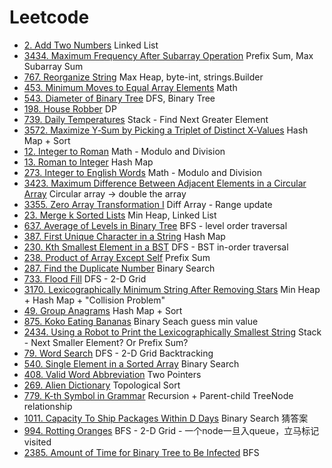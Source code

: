 
# Leetcode
- [2. Add Two Numbers](https://leetcode.com/problems/add-two-numbers/description/) Linked List
- [3434. Maximum Frequency After Subarray Operation](https://leetcode.com/problems/maximum-frequency-after-subarray-operation/description/) Prefix Sum, Max Subarray Sum
- [767. Reorganize String](https://leetcode.com/problems/reorganize-string/description/) Max Heap, byte-int, strings.Builder
- [453. Minimum Moves to Equal Array Elements](https://leetcode.com/problems/minimum-moves-to-equal-array-elements/description/) Math
- [543. Diameter of Binary Tree](https://leetcode.com/problems/diameter-of-binary-tree/description/) DFS, Binary Tree
- [198. House Robber](https://leetcode.com/problems/house-robber/description/) DP
- [739. Daily Temperatures](https://github.com/szhou12/leetcode-go/tree/main/leetcode/0739-Daily-Temperatures) Stack - Find Next Greater Element
- [3572. Maximize Y‑Sum by Picking a Triplet of Distinct X‑Values](https://leetcode.com/problems/maximize-ysum-by-picking-a-triplet-of-distinct-xvalues/description/) Hash Map + Sort
- [12. Integer to Roman](https://leetcode.com/problems/integer-to-roman/description/) Math - Modulo and Division
- [13. Roman to Integer](https://leetcode.com/problems/roman-to-integer/) Hash Map
- [273. Integer to English Words](https://leetcode.com/problems/integer-to-english-words/description/) Math - Modulo and Division
- [3423. Maximum Difference Between Adjacent Elements in a Circular Array](https://leetcode.com/problems/maximum-difference-between-adjacent-elements-in-a-circular-array/description/) Circular array -> double the array
- [3355. Zero Array Transformation I](https://leetcode.com/problems/zero-array-transformation-i/description/) Diff Array - Range update
- [23. Merge k Sorted Lists](https://leetcode.com/problems/merge-k-sorted-lists/description/) Min Heap, Linked List
- [637. Average of Levels in Binary Tree](https://leetcode.com/problems/average-of-levels-in-binary-tree/description/) BFS - level order traversal
- [387. First Unique Character in a String](https://leetcode.com/problems/first-unique-character-in-a-string/description/) Hash Map
- [230. Kth Smallest Element in a BST](https://leetcode.com/problems/kth-smallest-element-in-a-bst/description/) DFS - BST in-order traversal
- [238. Product of Array Except Self](https://leetcode.com/problems/product-of-array-except-self/description/) Prefix Sum
- [287. Find the Duplicate Number](https://leetcode.com/problems/find-the-duplicate-number/description/) Binary Search
- [733. Flood Fill](https://leetcode.com/problems/flood-fill/description/) DFS - 2-D Grid
- [3170. Lexicographically Minimum String After Removing Stars](https://leetcode.com/problems/lexicographically-minimum-string-after-removing-stars/description/) Min Heap + Hash Map + "Collision Problem"
- [49. Group Anagrams](https://leetcode.com/problems/group-anagrams/description/) Hash Map + Sort
- [875. Koko Eating Bananas](https://leetcode.com/problems/koko-eating-bananas/description/) Binary Seach guess min value
- [2434. Using a Robot to Print the Lexicographically Smallest String](https://leetcode.com/problems/using-a-robot-to-print-the-lexicographically-smallest-string/description/) Stack - Next Smaller Element? Or Prefix Sum?
- [79. Word Search](https://leetcode.com/problems/word-search/description/) DFS - 2-D Grid Backtracking
- [540. Single Element in a Sorted Array](https://leetcode.com/problems/single-element-in-a-sorted-array/description/) Binary Search
- [408. Valid Word Abbreviation](https://leetcode.com/problems/valid-word-abbreviation/description/) Two Pointers
- [269. Alien Dictionary](https://leetcode.com/problems/alien-dictionary/description/) Topological Sort
- [779. K-th Symbol in Grammar](https://leetcode.com/problems/k-th-symbol-in-grammar/description/) Recursion + Parent-child TreeNode relationship
- [1011. Capacity To Ship Packages Within D Days](https://leetcode.com/problems/capacity-to-ship-packages-within-d-days/) Binary Search 猜答案
- [994. Rotting Oranges](https://leetcode.com/problems/rotting-oranges/description/) BFS - 2-D Grid - 一个node一旦入queue，立马标记visited
- [2385. Amount of Time for Binary Tree to Be Infected](https://leetcode.com/problems/amount-of-time-for-binary-tree-to-be-infected/description/) BFS

